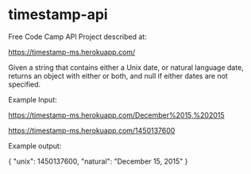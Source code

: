 # timestamp-api

Free Code Camp API Project described at:

https://timestamp-ms.herokuapp.com/

Given a string that contains either a Unix date, or natural language date,
returns an object with either or both, and null if either dates are not specified.

Example Input:

https://timestamp-ms.herokuapp.com/December%2015,%202015

https://timestamp-ms.herokuapp.com/1450137600

Example output:

{ "unix": 1450137600, "natural": "December 15, 2015" }
